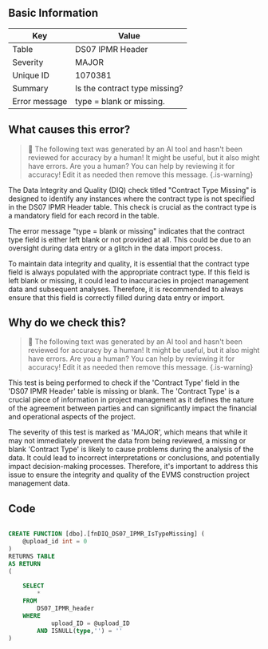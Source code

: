 ## Basic Information
| Key         | Value          |
|-------------|----------------|
| Table       | DS07 IPMR Header |
| Severity    | MAJOR |
| Unique ID   | 1070381   |
| Summary     | Is the contract type missing? |
| Error message | type = blank or missing. |

## What causes this error?

> :robot: The following text was generated by an AI tool and hasn't been reviewed for accuracy by a human! It might be useful, but it also might have errors. Are you a human? You can help by reviewing it for accuracy! Edit it as needed then remove this message.
{.is-warning}

The Data Integrity and Quality (DIQ) check titled "Contract Type Missing" is designed to identify any instances where the contract type is not specified in the DS07 IPMR Header table. This check is crucial as the contract type is a mandatory field for each record in the table.

The error message "type = blank or missing" indicates that the contract type field is either left blank or not provided at all. This could be due to an oversight during data entry or a glitch in the data import process. 

To maintain data integrity and quality, it is essential that the contract type field is always populated with the appropriate contract type. If this field is left blank or missing, it could lead to inaccuracies in project management data and subsequent analyses. Therefore, it is recommended to always ensure that this field is correctly filled during data entry or import.
## Why do we check this?

> :robot: The following text was generated by an AI tool and hasn't been reviewed for accuracy by a human! It might be useful, but it also might have errors. Are you a human? You can help by reviewing it for accuracy! Edit it as needed then remove this message.
{.is-warning}

This test is being performed to check if the 'Contract Type' field in the 'DS07 IPMR Header' table is missing or blank. The 'Contract Type' is a crucial piece of information in project management as it defines the nature of the agreement between parties and can significantly impact the financial and operational aspects of the project. 

The severity of this test is marked as 'MAJOR', which means that while it may not immediately prevent the data from being reviewed, a missing or blank 'Contract Type' is likely to cause problems during the analysis of the data. It could lead to incorrect interpretations or conclusions, and potentially impact decision-making processes. Therefore, it's important to address this issue to ensure the integrity and quality of the EVMS construction project management data.
## Code

```sql

CREATE FUNCTION [dbo].[fnDIQ_DS07_IPMR_IsTypeMissing] (
	@upload_id int = 0
)
RETURNS TABLE
AS RETURN
(
	
	SELECT 
		*
	FROM
		DS07_IPMR_header
	WHERE
			upload_ID = @upload_ID
		AND ISNULL(type,'') = ''
)
```
